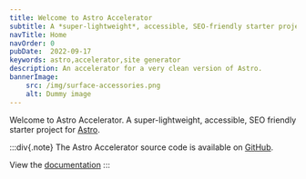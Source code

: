 ```yaml
---
title: Welcome to Astro Accelerator
subtitle: A *super-lightweight*, accessible, SEO-friendly starter project for Astro
navTitle: Home
navOrder: 0
pubDate:  2022-09-17
keywords: astro,accelerator,site generator
description: An accelerator for a very clean version of Astro.
bannerImage:
    src: /img/surface-accessories.png
    alt: Dummy image
---
```


Welcome to Astro Accelerator. A super-lightweight, accessible, SEO friendly starter project for [Astro](https://astro.build/).

:::div{.note}
The Astro Accelerator source code is available on [GitHub](https://github.com/Steve-Fenton/astro-accelerator).

View the [documentation](https://astro.stevefenton.co.uk/)
:::
